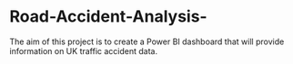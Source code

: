 # Road-Accident-Analysis-
The aim of this project is to create a Power BI dashboard that will provide information on UK traffic accident data.
